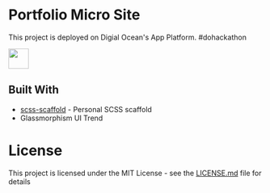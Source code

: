 # Portfolio Micro Site

This project is deployed on Digial Ocean's App Platform. #dohackathon

[<img src="https://d2fltix0v2e0sb.cloudfront.net/dev-badge.svg" width="40" height="40">](https://dev.to/xhasu)


## Built With

* [scss-scaffold](https://github.com/xhasu/scss-scaffold) - Personal SCSS scaffold
* Glassmorphism UI Trend

# License

This project is licensed under the MIT License - see the [LICENSE.md](LICENSE.md) file for details
